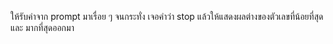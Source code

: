 ให้รับค่าจาก prompt มาเรื่อย ๆ จนกระทั่ง เจอคำว่า stop แล้วให้แสดงผลต่างของตัวเลขที่น้อยที่สุด และ มากที่สุดออกมา